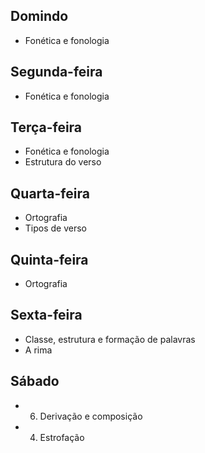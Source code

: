 ## Domindo
- Fonética e fonologia  

## Segunda-feira
- Fonética e fonologia  

## Terça-feira
- Fonética e fonologia  
- Estrutura do verso  

## Quarta-feira
- Ortografia  
- Tipos de verso  

## Quinta-feira
- Ortografia  

## Sexta-feira
- Classe, estrutura e formação de palavras  
- A rima  

## Sábado
- 06. Derivação e composição  
- 04. Estrofação  